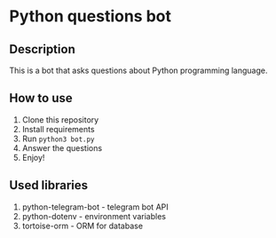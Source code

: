 # Python questions bot

## Description

This is a bot that asks questions about Python programming language.

## How to use

1. Clone this repository
2. Install requirements
3. Run `python3 bot.py`
4. Answer the questions
5. Enjoy!

## Used libraries

1. python-telegram-bot - telegram bot API
2. python-dotenv - environment variables
3. tortoise-orm - ORM for database